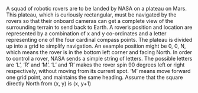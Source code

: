 A squad of robotic rovers are to be landed by NASA on a plateau on Mars. 
This plateau, which is curiously rectangular, must be navigated by the rovers so that their onboard cameras can get a complete view of the surrounding terrain to send back to Earth. 
A rover’s position and location are represented by a combination of x and y co-ordinates and a letter representing one of the four cardinal compass points. The plateau is divided up into a grid to simplify navigation. An example position might be 0, 0, N, which means the rover is in the bottom left corner and facing North. 
In order to control a rover, NASA sends a simple string of letters. The possible letters are ‘L’, ‘R’ and ‘M’. 
‘L’ and ‘R’ makes the rover spin 90 degrees left or right respectively, without moving from its current spot. 
‘M’ means move forward one grid point, and maintains the same heading. Assume that the square directly North from (x, y) is (x, y+1)
